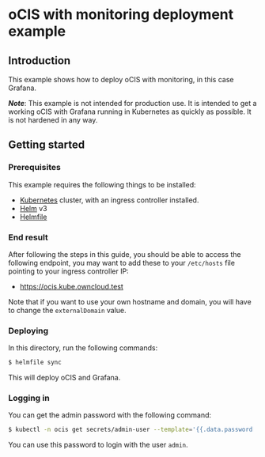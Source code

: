 # oCIS with monitoring deployment example

## Introduction

This example shows how to deploy oCIS with monitoring, in this case Grafana.

***Note***: This example is not intended for production use. It is intended to get a working oCIS
with Grafana running in Kubernetes as quickly as possible. It is not hardened in any way.

## Getting started

### Prerequisites

This example requires the following things to be installed:

- [Kubernetes](https://kubernetes.io/) cluster, with an ingress controller installed.
- [Helm](https://helm.sh/) v3
- [Helmfile](https://github.com/helmfile/helmfile)

### End result

After following the steps in this guide, you should be able to access the following endpoint, you
may want to add these to your `/etc/hosts` file pointing to your ingress controller IP:

- https://ocis.kube.owncloud.test

Note that if you want to use your own hostname and domain, you will have to change the `externalDomain` value.

### Deploying

In this directory, run the following commands:

```bash
$ helmfile sync
```

This will deploy oCIS and Grafana.

### Logging in

You can get the admin password with the following command:

```bash
$ kubectl -n ocis get secrets/admin-user --template='{{.data.password | base64decode | printf "%s\n" }}'
```

You can use this password to login with the user `admin`.
